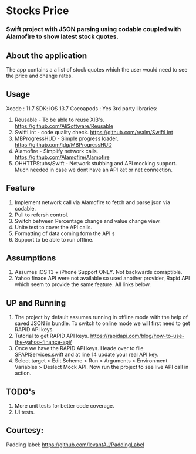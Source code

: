# Stocks Price
### Swift project with JSON parsing using codable coupled with Alamofire to show latest stock quotes.


## About the application
The app contains a a list of stock quotes which the user would need to see the price and change rates. 


## Usage
Xcode : 11.7
SDK: iOS 13.7
Cocoapods : Yes
3rd party libraries: 
1. Reusable - To be able to reuse XIB's. https://github.com/AliSoftware/Reusable 
2. SwiftLint - code quality check. https://github.com/realm/SwiftLint
3. MBProgressHUD - Simple progress loader. https://github.com/jdg/MBProgressHUD
4. Alamofire - Simplify network calls. https://github.com/Alamofire/Alamofire
5. OHHTTPStubs/Swift - Network stubbing and API mocking support. Much needed in case we dont have an API ket or net connection.


## Feature
1. Implement network call via Alamofire to fetch and parse json via codable.
2. Pull to refersh control.
3. Switch between Percentage change and value change view.
4. Unite test to cover the API calls.
5. Formatting of data coming form the API's
6. Support to be able to run offline.


## Assumptions
1. Assumes iOS 13 + iPhone Support ONLY. Not backwards comaptible.
2. Yahoo finace API were not available so used another provider, Rapid API which seem to provide the same feature. All links below.

## UP and Running

1. The project by default assumes running in offline mode with the help of saved JSON in bundle. To switch to online mode we will first need to get RAPID API keys.
2. Tutorial to get RAPID API keys. https://rapidapi.com/blog/how-to-use-the-yahoo-finance-api/
3. Once we have the RAPID API keys. Heade over to file SPAPIServices.swift and at line 14 update your real API key.
4. Select target > Edit Scheme > Run > Arguments > Environment Variables > Deslect Mock API. Now run the project to see live API call in action.


## TODO's

1. More unit tests for better code coverage.
2. UI tests.

## Courtesy:
Padding label: https://github.com/levantAJ/PaddingLabel

